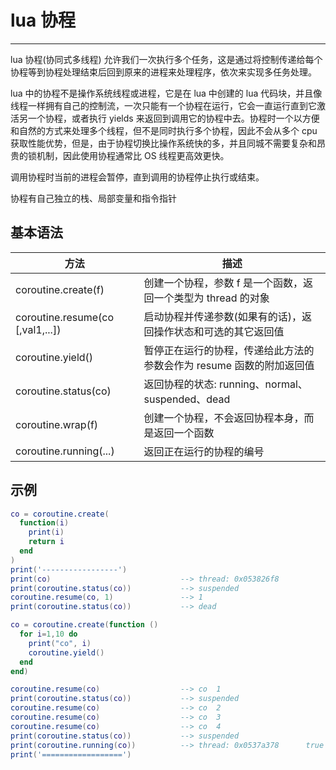 # lua 协程

---
lua 协程(协同式多线程) 允许我们一次执行多个任务，这是通过将控制传递给每个协程等到协程处理结束后回到原来的进程来处理程序，依次来实现多任务处理。

lua 中的协程不是操作系统线程或进程，它是在 lua 中创建的 lua 代码块，并且像线程一样拥有自己的控制流，一次只能有一个协程在运行，它会一直运行直到它激活另一个协程，或者执行 yields 来返回到调用它的协程中去。协程时一个以方便和自然的方式来处理多个线程，但不是同时执行多个协程，因此不会从多个 cpu 获取性能优势，但是，由于协程切换比操作系统快的多，并且同城不需要复杂和昂贵的锁机制，因此使用协程通常比 OS 线程更高效更快。

调用协程时当前的进程会暂停，直到调用的协程停止执行或结束。

协程有自己独立的栈、局部变量和指令指针

## 基本语法
|方法|描述|
|--|--|
|coroutine.create(f)|创建一个协程，参数 f 是一个函数，返回一个类型为 thread 的对象|
|coroutine.resume(co [,val1,...])|启动协程并传递参数(如果有的话)，返回操作状态和可选的其它返回值|
|coroutine.yield()|暂停正在运行的协程，传递给此方法的参数会作为 resume 函数的附加返回值|
|coroutine.status(co)|返回协程的状态: running、normal、suspended、dead|
|coroutine.wrap(f)|创建一个协程，不会返回协程本身，而是返回一个函数|
|coroutine.running(...)|返回正在运行的协程的编号|

## 示例
```lua
co = coroutine.create(
  function(i)
    print(i)
    return i
  end
)
print('-----------------')
print(co)                             --> thread: 0x053826f8
print(coroutine.status(co))           --> suspended
coroutine.resume(co, 1)               --> 1
print(coroutine.status(co))           --> dead

co = coroutine.create(function ()
  for i=1,10 do
    print("co", i)
    coroutine.yield()
  end
end)

coroutine.resume(co)                  --> co  1
print(coroutine.status(co))           --> suspended
coroutine.resume(co)                  --> co  2
coroutine.resume(co)                  --> co  3
coroutine.resume(co)                  --> co  4
print(coroutine.status(co))           --> suspended  
print(coroutine.running(co))          --> thread: 0x0537a378      true
print('==================')
```